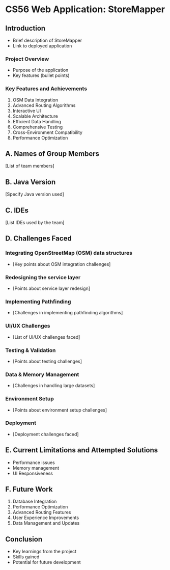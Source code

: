 # CS56 Web Application: StoreMapper

## Introduction
- Brief description of StoreMapper
- Link to deployed application

### Project Overview
- Purpose of the application
- Key features (bullet points)

### Key Features and Achievements
1. OSM Data Integration
2. Advanced Routing Algorithms
3. Interactive UI
4. Scalable Architecture
5. Efficient Data Handling
6. Comprehensive Testing
7. Cross-Environment Compatibility
8. Performance Optimization

## A. Names of Group Members
[List of team members]

## B. Java Version
[Specify Java version used]

## C. IDEs
[List IDEs used by the team]

## D. Challenges Faced
### Integrating OpenStreetMap (OSM) data structures
- [Key points about OSM integration challenges]

### Redesigning the service layer
- [Points about service layer redesign]

### Implementing Pathfinding
- [Challenges in implementing pathfinding algorithms]

### UI/UX Challenges
- [List of UI/UX challenges faced]

### Testing & Validation
- [Points about testing challenges]

### Data & Memory Management
- [Challenges in handling large datasets]

### Environment Setup
- [Points about environment setup challenges]

### Deployment
- [Deployment challenges faced]

## E. Current Limitations and Attempted Solutions
- Performance issues
- Memory management
- UI Responsiveness

## F. Future Work
1. Database Integration
2. Performance Optimization
3. Advanced Routing Features
4. User Experience Improvements
5. Data Management and Updates

## Conclusion
- Key learnings from the project
- Skills gained
- Potential for future development
